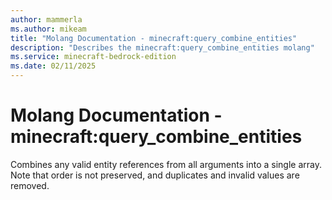 ```yaml
---
author: mammerla
ms.author: mikeam
title: "Molang Documentation - minecraft:query_combine_entities"
description: "Describes the minecraft:query_combine_entities molang"
ms.service: minecraft-bedrock-edition
ms.date: 02/11/2025 
---
```


# Molang Documentation - minecraft:query_combine_entities

Combines any valid entity references from all arguments into a single array.  Note that order is not preserved, and duplicates and invalid values are removed.
